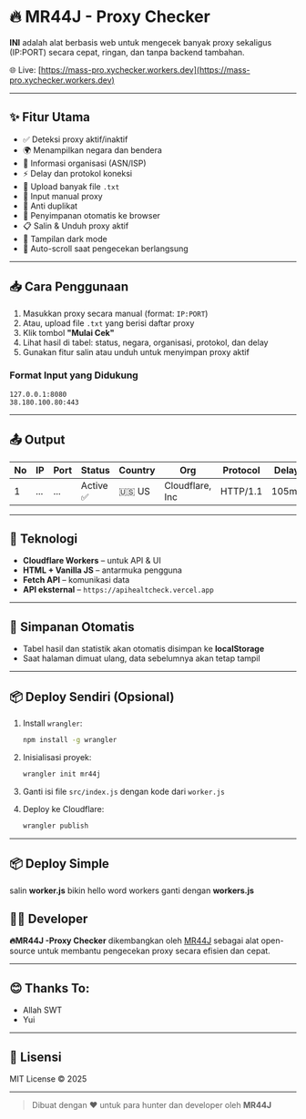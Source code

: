 # 🔥 MR44J - Proxy Checker

**INI** adalah alat berbasis web untuk mengecek banyak proxy sekaligus (IP:PORT) secara cepat, ringan, dan tanpa backend tambahan.

🌐 Live: [https://mass-pro.xychecker.workers.dev](https://mass-pro.xychecker.workers.dev)

---

## ✨ Fitur Utama

- ✅ Deteksi proxy aktif/inaktif
- 🌍 Menampilkan negara dan bendera
- 🏢 Informasi organisasi (ASN/ISP)
- ⚡ Delay dan protokol koneksi
- 📂 Upload banyak file `.txt`
- 📝 Input manual proxy
- 📑 Anti duplikat
- 💾 Penyimpanan otomatis ke browser
- 📋 Salin & Unduh proxy aktif
- 🌙 Tampilan dark mode
- 🔁 Auto-scroll saat pengecekan berlangsung

---

## 📥 Cara Penggunaan

1. Masukkan proxy secara manual (format: `IP:PORT`)
2. Atau, upload file `.txt` yang berisi daftar proxy
3. Klik tombol **"Mulai Cek"**
4. Lihat hasil di tabel: status, negara, organisasi, protokol, dan delay
5. Gunakan fitur salin atau unduh untuk menyimpan proxy aktif

### Format Input yang Didukung
```
127.0.0.1:8080
38.180.100.80:443
```

---

## 📤 Output

| No | IP | Port | Status   | Country | Org           | Protocol | Delay |
|----|----|------|----------|---------|---------------|----------|-------|
| 1  | ...| ...  | Active ✅| 🇺🇸 US  | Cloudflare, Inc | HTTP/1.1 | 105ms |

---

## 🚀 Teknologi

- **Cloudflare Workers** – untuk API & UI
- **HTML + Vanilla JS** – antarmuka pengguna
- **Fetch API** – komunikasi data
- **API eksternal** – `https://apihealtcheck.vercel.app`

---

## 🧪 Simpanan Otomatis

- Tabel hasil dan statistik akan otomatis disimpan ke **localStorage**
- Saat halaman dimuat ulang, data sebelumnya akan tetap tampil

---

## 📦 Deploy Sendiri (Opsional)

1. Install `wrangler`:
   ```bash
   npm install -g wrangler
   ```

2. Inisialisasi proyek:
   ```bash
   wrangler init mr44j
   ```

3. Ganti isi file `src/index.js` dengan kode dari `worker.js`

4. Deploy ke Cloudflare:
   ```bash
   wrangler publish
   ```

---
## 📦 Deploy Simple

salin **worker.js**
bikin hello word workers
ganti dengan **workers.js**


## 🧑‍💻 Developer

**🔥MR44J -Proxy Checker** dikembangkan oleh [MR44J](https://mass-pro.xychecker.workers.dev) sebagai alat open-source untuk membantu pengecekan proxy secara efisien dan cepat.

---
## 😊 Thanks To:

- Allah SWT
- Yui
---

## 📝 Lisensi

MIT License © 2025

---

> Dibuat dengan ❤️ untuk para hunter dan developer oleh **MR44J**
